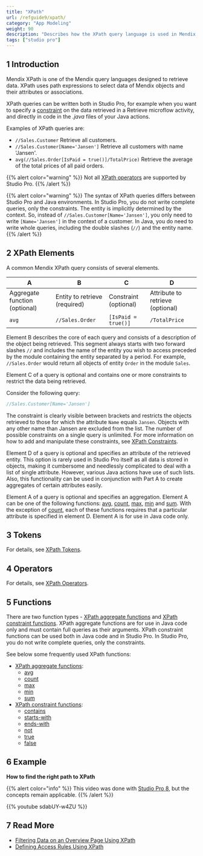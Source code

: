 ```yaml
---
title: "XPath"
url: /refguide9/xpath/
category: "App Modeling"
weight: 90
description: "Describes how the XPath query language is used in Mendix by presenting functions and examples."
tags: ["studio pro"]
---
```


## 1 Introduction

Mendix XPath is one of the Mendix query languages designed to retrieve data. XPath uses path expressions to select data of Mendix objects and their attributes or associations.

XPath queries can be written both in Studio Pro, for example when you want to specify a [constraint](/refguide9/xpath-constraints/) on the data retrieved in a Retrieve microflow activity, and directly in code in the *.java* files of your Java actions. 

Examples of XPath queries are:

* `//Sales.Customer`
    Retrieve all customers.
* `//Sales.Customer[Name='Jansen']`
    Retrieve all customers with name 'Jansen'.
* `avg(//Sales.Order[IsPaid = true()]/TotalPrice)`
    Retrieve the average of the total prices of all paid orders.

{{% alert color="warning" %}}
Not all [XPath operators](/refguide9/xpath-operators/) are supported by Studio Pro.
{{% /alert %}}

{{% alert color="warning" %}}
The syntax of XPath queries differs between Studio Pro and Java environments. In Studio Pro, you do not write complete queries, only the constraints. The entity is implicitly determined by the context. So, instead of `//Sales.Customer[Name='Jansen']`, you only need to write `[Name='Jansen']` in the context of a customer. In Java, you do need to write whole queries, including the double slashes (`//`) and the entity name.
{{% /alert %}}

## 2 XPath Elements

A common Mendix XPath query consists of several elements.

| A | B | C | D |
| --- | --- | --- | --- |
| Aggregate function (optional) | Entity to retrieve (required) | Constraint (optional) | Attribute to retrieve (optional) |
| `avg` | `//Sales.Order` | `[IsPaid = true()]` | `/TotalPrice` |

Element B describes the core of each query and consists of a description of the object being retrieved. This segment always starts with two forward slashes `//` and includes the name of the entity you wish to access preceded by the module containing the entity separated by a period. For example, `//Sales.Order` would return all objects of entity `Order` in the module `Sales`.

Element C of a query is optional and contains one or more constraints to restrict the data being retrieved.

Consider the following query:

```java {linenos=false}
//Sales.Customer[Name='Jansen']
```

The constraint is clearly visible between brackets and restricts the objects retrieved to those for which the attribute `Name` equals `Jansen`. Objects with any other name than Jansen are excluded from the list.
The number of possible constraints on a single query is unlimited. For more information on how to add and manipulate these constraints, see [XPath Constraints](/refguide9/xpath-constraints/).

Element D of a query is optional and specifies an attribute of the retrieved entity. This option is rarely used in Studio Pro itself as all data is stored in objects, making it cumbersome and needlessly complicated to deal with a list of single attribute. However, various Java actions have use of such lists. Also, this functionality can be used in conjunction with Part A to create aggregates of certain attributes easily.

Element A of a query is optional and specifies an aggregation. Element A can be one of the following functions: [avg](/refguide9/xpath-avg/), [count](/refguide9/xpath-count/), [max](/refguide9/xpath-max/), [min](/refguide9/xpath-min/) and [sum](/refguide9/xpath-sum/). With the exception of [count](/refguide9/xpath-count/), each of these functions requires that a particular attribute is specified in element D. Element A is for use in Java code only.

## 3 Tokens

For details, see [XPath Tokens](/refguide9/xpath-tokens/).

## 4 Operators

For details, see [XPath Operators](/refguide9/xpath-operators/).

## 5 Functions

There are two function types - [XPath aggregate functions](/refguide9/xpath-aggregate-functions/) and [XPath constraint functions](/refguide9/xpath-constraint-functions/). XPath aggregate functions are for use in Java code only and must contain full queries as their arguments. XPath constraint functions can be used both in Java code and in Studio Pro. In Studio Pro, you do not write complete queries, only the constraints. 

See below some frequently used XPath functions:

* [XPath aggregate functions](/refguide9/xpath-aggregate-functions/):
    * [avg](/refguide9/xpath-avg/)
    * [count](/refguide9/xpath-count/)
    * [max](/refguide9/xpath-max/)
    * [min](/refguide9/xpath-min/)
    * [sum](/refguide9/xpath-sum/)
* [XPath constraint functions](/refguide9/xpath-constraint-functions/):
    * [contains](/refguide9/xpath-contains/)
    * [starts-with](/refguide9/xpath-starts-with/)
    * [ends-with](/refguide9/xpath-ends-with/)
    * [not](/refguide9/xpath-not/)
    * [true](/refguide9/xpath-true/)
    * [false](/refguide9/xpath-false/)
    
## 6 Example

**How to find the right path to XPath**

{{% alert color="info" %}}
This video was done with [Studio Pro 8](/refguide8/), but the concepts remain applicable.
{{% /alert %}}

{{% youtube sdabUY-w4ZU %}}

## 7 Read More

* [Filtering Data on an Overview Page Using XPath](/refguide9/filtering-data-on-an-overview-page/)
* [Defining Access Rules Using XPath](/refguide9/define-access-rules-using-xpath/)
